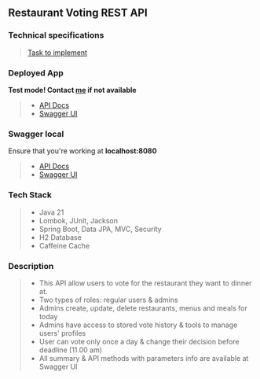 ## Restaurant Voting REST API

### Technical specifications
> [Task to implement](https://github.com/JavaWebinar/topjava/blob/doc/doc/graduation.md)

### Deployed App
**Test mode! Contact [me](https://t.me/dimafour) if not available**
> * [API Docs](http://158.160.123.69:8080/v3/api-docs)
> * [Swagger UI](http://158.160.123.69:8080/swagger-ui/index.html)

### Swagger local
Ensure that you're working at **localhost:8080**
> * [API Docs](http://localhost:8080/v3/api-docs)
> * [Swagger UI](http://localhost:8080/swagger-ui/index.html)

### Tech Stack
> * Java 21
> * Lombok, JUnit, Jackson
> * Spring Boot, Data JPA, MVC, Security
> * H2 Database
> * Caffeine Cache

### Description
> * This API allow users to vote for the restaurant they want to dinner at. 
> * Two types of roles: regular users & admins
> * Admins create, update, delete restaurants, menus and meals for today 
> * Admins have access to stored vote history & tools to manage users' profiles
> * User can vote only once a day & change their decision before deadline (11.00 am)
> * All summary & API methods with parameters info are available at Swagger UI
